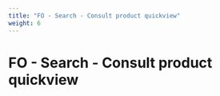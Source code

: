 ```yaml
---
title: "FO - Search - Consult product quickview"
weight: 6
---
```


# FO - Search - Consult product quickview
